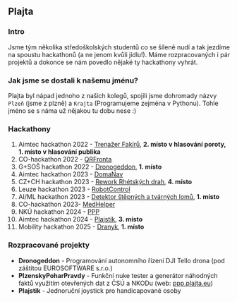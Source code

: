## Plajta
### Intro
Jsme tým několika středoškolských studentů co se šíleně nudí a tak jezdíme na spoustu hackathonů (a ne jenom kvůli jídlu!). Máme rozpracovaných i pár projektů a dokonce se nám povedlo nějaké ty hackathony vyhrát.

### Jak jsme se dostali k našemu jménu?
Plajta byl nápad jednoho z našich kolegů, spojili jsme dohromady názvy `Plzeň` (jsme z plzně) a `Krajta` (Programujeme zejména v Pythonu). Tohle jméno se s náma už nějakou tu dobu nese :)

### Hackathony
1. Aimtec hackathon 2022 - [Trenažer Fakírů](https://github.com/Plajta/TrenazerFakiru), **2. místo v hlasování poroty, 1. místo v hlasování publika**
2. CO-hackathon 2022 - [QRFronta](https://github.com/Plajta/QRFronta)
3. G+SOŠ hackathon 2022 - [Dronogeddon](https://github.com/Plajta/Dronogeddon), **1. místo**
4. Aimtec hackathon 2023 - [DomaNav](https://github.com/Plajta/DomaNav)
5. CZ+CH hackathon 2023 - [Rework Rhétských drah](https://github.com/Plajta/RhaetianRailwayRework), **4. místo**
6. Leuze hackathon 2023 - [RobotControl](https://github.com/Plajta/RobotControl)
7. AI/ML hackathon 2023 - [Detektor štěpných a tvárných lomů](https://github.com/Plajta/DetektorLomu), **1. místo**
8. CO-hackathon 2023- [MedHelper](https://github.com/Plajta/MedHelper)
9. NKÚ hackathon 2024 - [PPP](https://plajta.vesek.eu/)
10. Aimtec hackathon 2024 - [Plajstik](https://github.com/Plajta/plajstik), **3. místo**
11. Mobility hackathon 2025 - [Dranyk](https://github.com/Plajta/Dranyk), **1. místo**

### Rozpracované projekty
- **Dronogeddon** - Programování autonomního řízení DJI Tello drona (pod záštitou EUROSOFTWARE s.r.o.)
- **PlzenskyPoharPravdy** - Funkční nuke tester a generátor náhodných faktů využitím otevřených dat z ČSÚ a NKODu (web: [ppp.plajta.eu](https://ppp.plajta.eu))
- **Plajstik** - Jednoruční joystick pro handicapované osoby
